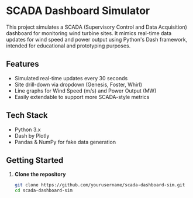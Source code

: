# SCADA Dashboard Simulator

This project simulates a SCADA (Supervisory Control and Data Acquisition) dashboard for monitoring wind turbine sites. It mimics real-time data updates for wind speed and power output using Python's Dash framework, intended for educational and prototyping purposes.

## Features

- Simulated real-time updates every 30 seconds
- Site drill-down via dropdown (Genesis, Foster, Whirl)
- Line graphs for Wind Speed (m/s) and Power Output (MW)
- Easily extendable to support more SCADA-style metrics

## Tech Stack

- Python 3.x
- Dash by Plotly
- Pandas & NumPy for fake data generation

## Getting Started

1. **Clone the repository**
   ```bash
   git clone https://github.com/yourusername/scada-dashboard-sim.git
   cd scada-dashboard-sim

